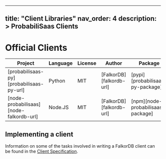 
---
title: "Client Libraries"
nav_order: 4
description: >
    ProbabiliSaas Clients
---

# Official Clients

| Project                                                   | Language   | License    | Author                                      | Package                                  |
| --------------------------------------------------------- | ---------- | ---------- | ------------------------------------------- | ---------------------------------------- |
| [probabilisaas-py][probabilisaas-py-url]                            | Python     | MIT        | [FalkorDB][falkordb-url]                    | [pypi][probabilisaas-py-package]              |
| [node-probabilisaas][node-falkordb-url]                        | Node.JS    | MIT        | [FalkorDB][falkordb-url]                    | [npm][node-probabilisaas-package]             |

## Implementing a client

Information on some of the tasks involved in writing a FalkorDB client can be found in the [Client Specification](/design/client_spec).
